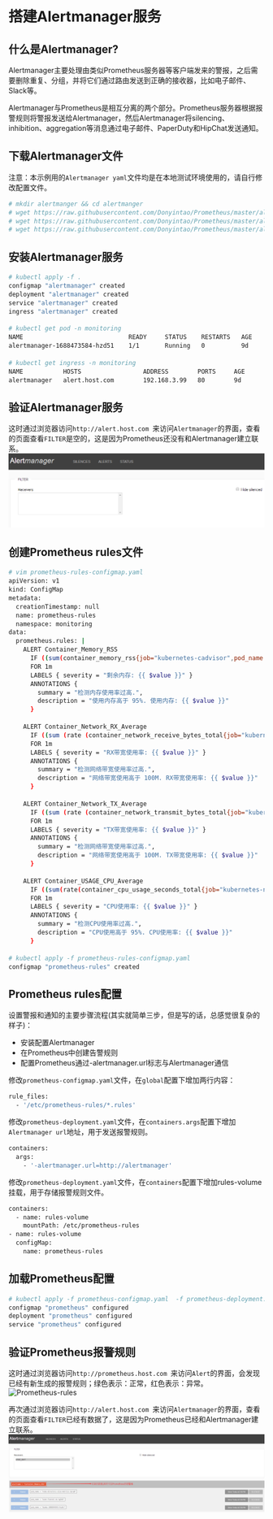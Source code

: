 # 搭建Alertmanager服务

## 什么是Alertmanager?

Alertmanager主要处理由类似Prometheus服务器等客户端发来的警报，之后需要删除重复、分组，并将它们通过路由发送到正确的接收器，比如电子邮件、Slack等。

Alertmanager与Prometheus是相互分离的两个部分。Prometheus服务器根据报警规则将警报发送给Alertmanager，然后Alertmanager将silencing、inhibition、aggregation等消息通过电子邮件、PaperDuty和HipChat发送通知。

## 下载Alertmanager文件
注意：本示例用的`Alertmanager yaml`文件均是在本地测试环境使用的，请自行修改配置文件。
``` bash
# mkdir alertmanger && cd alertmanger
# wget https://raw.githubusercontent.com/Donyintao/Prometheus/master/alertmanager-deployment.yaml
# wget https://raw.githubusercontent.com/Donyintao/Prometheus/master/alertmanager-configmap.yaml
# wget https://raw.githubusercontent.com/Donyintao/Prometheus/master/alertmanager-ingress.yaml
```

## 安装Alertmanager服务

``` bash
# kubectl apply -f .
configmap "alertmanager" created
deployment "alertmanager" created
service "alertmanager" created
ingress "alertmanager" created

# kubectl get pod -n monitoring
NAME                             READY     STATUS    RESTARTS   AGE
alertmanager-1688473584-hzd51    1/1       Running   0          9d

# kubectl get ingress -n monitoring   
NAME           HOSTS                 ADDRESS        PORTS     AGE
alertmanager   alert.host.com        192.168.3.99   80        9d
```

## 验证Alertmanager服务
这时通过浏览器访问`http://alert.host.com `来访问`Alertmanager`的界面，查看的页面查看`FILTER`是空的，这是因为Prometheus还没有和Alertmanager建立联系。
![Alertmanager](./images/alertmanager.jpg)

## 创建Prometheus rules文件

``` bash
# vim prometheus-rules-configmap.yaml
apiVersion: v1
kind: ConfigMap
metadata:
  creationTimestamp: null
  name: prometheus-rules
  namespace: monitoring
data:
  prometheus.rules: |
    ALERT Container_Memory_RSS
      IF ((sum(container_memory_rss{job="kubernetes-cadvisor",pod_name!=""}) by (pod_name)) /(sum(container_spec_memory_limit_bytes{job="kubernetes-cadvisor",pod_name!=""}) by (pod_name)) * 100) > 95
      FOR 1m
      LABELS { severity = "剩余内存: {{ $value }}" }
      ANNOTATIONS {
        summary = "检测内存使用率过高.",
        description = "使用内存高于 95%. 使用内存: {{ $value }}"
      }
 
    ALERT Container_Network_RX_Average
      IF ((sum (rate (container_network_receive_bytes_total{job="kubernetes-nodes",pod_name!=""}[1m])) by (pod_name)) / 1024) > 102400
      FOR 1m
      LABELS { severity = "RX带宽使用率: {{ $value }}" }
      ANNOTATIONS {
        summary = "检测网络带宽使用率过高.",
        description = "网络带宽使用高于 100M. RX带宽使用率: {{ $value }}"
      }
       
    ALERT Container_Network_TX_Average
      IF ((sum (rate (container_network_transmit_bytes_total{job="kubernetes-nodes",pod_name!=""}[1m])) by (pod_name)) / 1024) > 102400
      FOR 1m
      LABELS { severity = "TX带宽使用率: {{ $value }}" }
      ANNOTATIONS {
        summary = "检测网络带宽使用率过高.",
        description = "网络带宽使用高于 100M. TX带宽使用率: {{ $value }}"
      }  
 
    ALERT Container_USAGE_CPU_Average
      IF ((sum(rate(container_cpu_usage_seconds_total{job="kubernetes-nodes",image!="",pod_name!=""}[1m])) BY (pod_name)) * 100) > 95
      FOR 1m
      LABELS { severity = "CPU使用率: {{ $value }}" }
      ANNOTATIONS {
        summary = "检测CPU使用率过高.",
        description = "CPU使用高于 95%. CPU使用率: {{ $value }}"
      }
      
# kubectl apply -f prometheus-rules-configmap.yaml 
configmap "prometheus-rules" created
```

## Prometheus rules配置

设置警报和通知的主要步骤流程(其实就简单三步，但是写的话，总感觉很复杂的样子)：
+ 安装配置Alertmanager
+ 在Prometheus中创建告警规则
+ 配置Prometheus通过-alertmanager.url标志与Alertmanager通信

修改`prometheus-configmap.yaml`文件，在`global`配置下增加两行内容：

``` bash
rule_files:
  - '/etc/prometheus-rules/*.rules'
```

修改`prometheus-deployment.yaml`文件，在`containers.args`配置下增加`Alertmanager url`地址，用于发送报警规则。

``` bash
containers:
  args:
    - '-alertmanager.url=http://alertmanager'
```

修改`prometheus-deployment.yaml`文件，在`containers`配置下增加rules-volume挂载，用于存储报警规则文件。

``` bash
containers:
  - name: rules-volume
    mountPath: /etc/prometheus-rules
- name: rules-volume
  configMap:
    name: prometheus-rules       
```

## 加载Prometheus配置

``` bash
# kubectl apply -f prometheus-configmap.yaml  -f prometheus-deployment.yaml                           
configmap "prometheus" configured                  
deployment "prometheus" configured
service "prometheus" configured
```

## 验证Prometheus报警规则

这时通过浏览器访问`http://prometheus.host.com `来访问`Alert`的界面，会发现已经有新生成的报警规则；绿色表示：正常，红色表示：异常。
![Prometheus-rules](./images/prome-alert.jpg)

再次通过浏览器访问`http://alert.host.com `来访问`Alertmanager`的界面，查看的页面查看`FILTER`已经有数据了，这是因为Prometheus已经和Alertmanager建立联系。
![alertmanager-info](./images/alertmanager-info.jpg)
